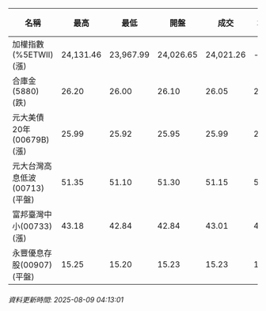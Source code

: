 | 名稱 | 最高 | 最低 | 開盤 | 成交 | 均價 | 成交金額(億) | 昨收 | 漲跌幅 | 漲跌 | 總量 | 昨量 | 振幅 |
| -------- | -------- | -------- | -------- |-------- | -------- | -------- |-------- |-------- |-------- | -------- | -------- |-------- |
|加權指數(%5ETWII) (漲)|24,131.46|23,967.99|24,026.65|24,021.26|-|4,214.34|24,003.77|0.07%|17.49|6,931,987|0|0.68%|
|合庫金(5880) (跌)|26.20|26.00|26.10|26.05|26.07|2.72|26.25|0.76%|0.20|10,419|10,456|0.76%|
|元大美債20年(00679B) (漲)|25.99|25.92|25.95|25.99|25.96|6.65|25.90|0.35%|0.09|25,598|60,775|0.27%|
|元大台灣高息低波(00713) (平盤)|51.35|51.10|51.30|51.15|51.20|3.38|51.15|0.00%|0.00|6,603|9,816|0.49%|
|富邦臺灣中小(00733) (漲)|43.18|42.84|42.84|43.01|43.03|0.494|42.20|1.92%|0.81|1,147|1,116|0.81%|
|永豐優息存股(00907) (平盤)|15.25|15.20|15.23|15.23|15.22|0.093|15.23|0.00%|0.00|611|1,145|0.33%|
###### 資料更新時間: 2025-08-09 04:13:01